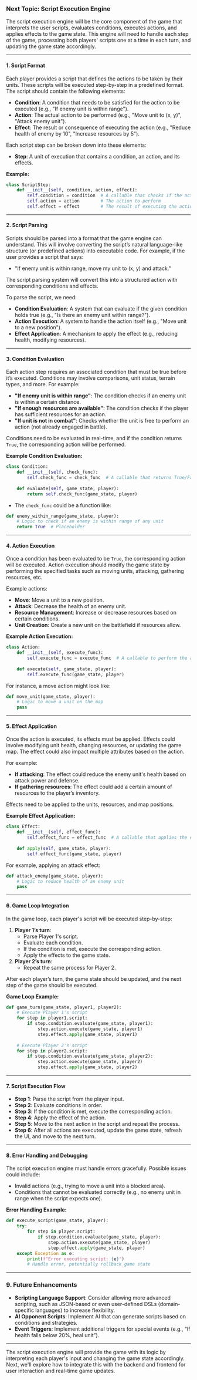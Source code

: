 ### **Next Topic: Script Execution Engine**

The script execution engine will be the core component of the game that interprets the user scripts, evaluates conditions, executes actions, and applies effects to the game state. This engine will need to handle each step of the game, processing both players' scripts one at a time in each turn, and updating the game state accordingly.

---

#### **1. Script Format**

Each player provides a script that defines the actions to be taken by their units. These scripts will be executed step-by-step in a predefined format. The script should contain the following elements:

- **Condition**: A condition that needs to be satisfied for the action to be executed (e.g., "If enemy unit is within range").
- **Action**: The actual action to be performed (e.g., "Move unit to (x, y)", "Attack enemy unit").
- **Effect**: The result or consequence of executing the action (e.g., "Reduce health of enemy by 10", "Increase resources by 5").
  
Each script step can be broken down into these elements:

- **Step**: A unit of execution that contains a condition, an action, and its effects.
  
**Example:**
```python
class ScriptStep:
    def __init__(self, condition, action, effect):
        self.condition = condition  # A callable that checks if the action can be performed
        self.action = action        # The action to perform
        self.effect = effect        # The result of executing the action
```

---

#### **2. Script Parsing**

Scripts should be parsed into a format that the game engine can understand. This will involve converting the script’s natural language-like structure (or predefined actions) into executable code. For example, if the user provides a script that says:

- "If enemy unit is within range, move my unit to (x, y) and attack."

The script parsing system will convert this into a structured action with corresponding conditions and effects.

To parse the script, we need:
- **Condition Evaluation**: A system that can evaluate if the given condition holds true (e.g., "Is there an enemy unit within range?").
- **Action Execution**: A system to handle the action itself (e.g., "Move unit to a new position").
- **Effect Application**: A mechanism to apply the effect (e.g., reducing health, modifying resources).

---

#### **3. Condition Evaluation**

Each action step requires an associated condition that must be true before it’s executed. Conditions may involve comparisons, unit status, terrain types, and more. For example:

- **"If enemy unit is within range"**: The condition checks if an enemy unit is within a certain distance.
- **"If enough resources are available"**: The condition checks if the player has sufficient resources for an action.
- **"If unit is not in combat"**: Checks whether the unit is free to perform an action (not already engaged in battle).

Conditions need to be evaluated in real-time, and if the condition returns `True`, the corresponding action will be performed.

**Example Condition Evaluation:**
```python
class Condition:
    def __init__(self, check_func):
        self.check_func = check_func  # A callable that returns True/False
    
    def evaluate(self, game_state, player):
        return self.check_func(game_state, player)
```

- The `check_func` could be a function like:
```python
def enemy_within_range(game_state, player):
    # Logic to check if an enemy is within range of any unit
    return True  # Placeholder
```

---

#### **4. Action Execution**

Once a condition has been evaluated to be `True`, the corresponding action will be executed. Action execution should modify the game state by performing the specified tasks such as moving units, attacking, gathering resources, etc.

Example actions:
- **Move**: Move a unit to a new position.
- **Attack**: Decrease the health of an enemy unit.
- **Resource Management**: Increase or decrease resources based on certain conditions.
- **Unit Creation**: Create a new unit on the battlefield if resources allow.

**Example Action Execution:**
```python
class Action:
    def __init__(self, execute_func):
        self.execute_func = execute_func  # A callable to perform the action
    
    def execute(self, game_state, player):
        self.execute_func(game_state, player)
```

For instance, a move action might look like:
```python
def move_unit(game_state, player):
    # Logic to move a unit on the map
    pass
```

---

#### **5. Effect Application**

Once the action is executed, its effects must be applied. Effects could involve modifying unit health, changing resources, or updating the game map. The effect could also impact multiple attributes based on the action.

For example:
- **If attacking**: The effect could reduce the enemy unit's health based on attack power and defense.
- **If gathering resources**: The effect could add a certain amount of resources to the player’s inventory.

Effects need to be applied to the units, resources, and map positions.

**Example Effect Application:**
```python
class Effect:
    def __init__(self, effect_func):
        self.effect_func = effect_func  # A callable that applies the effect
    
    def apply(self, game_state, player):
        self.effect_func(game_state, player)
```

For example, applying an attack effect:
```python
def attack_enemy(game_state, player):
    # Logic to reduce health of an enemy unit
    pass
```

---

#### **6. Game Loop Integration**

In the game loop, each player's script will be executed step-by-step:
1. **Player 1’s turn**:
    - Parse Player 1's script.
    - Evaluate each condition.
    - If the condition is met, execute the corresponding action.
    - Apply the effects to the game state.
2. **Player 2’s turn**:
    - Repeat the same process for Player 2.

After each player’s turn, the game state should be updated, and the next step of the game should be executed.

**Game Loop Example:**
```python
def game_turn(game_state, player1, player2):
    # Execute Player 1's script
    for step in player1.script:
        if step.condition.evaluate(game_state, player1):
            step.action.execute(game_state, player1)
            step.effect.apply(game_state, player1)
    
    # Execute Player 2's script
    for step in player2.script:
        if step.condition.evaluate(game_state, player2):
            step.action.execute(game_state, player2)
            step.effect.apply(game_state, player2)
```

---

#### **7. Script Execution Flow**

- **Step 1**: Parse the script from the player input.
- **Step 2**: Evaluate conditions in order.
- **Step 3**: If the condition is met, execute the corresponding action.
- **Step 4**: Apply the effect of the action.
- **Step 5**: Move to the next action in the script and repeat the process.
- **Step 6**: After all actions are executed, update the game state, refresh the UI, and move to the next turn.

---

#### **8. Error Handling and Debugging**

The script execution engine must handle errors gracefully. Possible issues could include:
- Invalid actions (e.g., trying to move a unit into a blocked area).
- Conditions that cannot be evaluated correctly (e.g., no enemy unit in range when the script expects one).

**Error Handling Example:**
```python
def execute_script(game_state, player):
    try:
        for step in player.script:
            if step.condition.evaluate(game_state, player):
                step.action.execute(game_state, player)
                step.effect.apply(game_state, player)
    except Exception as e:
        print(f"Error executing script: {e}")
        # Handle error, potentially rollback game state
```

---

### **9. Future Enhancements**

- **Scripting Language Support**: Consider allowing more advanced scripting, such as JSON-based or even user-defined DSLs (domain-specific languages) to increase flexibility.
- **AI Opponent Scripts**: Implement AI that can generate scripts based on conditions and strategies.
- **Event Triggers**: Implement additional triggers for special events (e.g., “If health falls below 20%, heal unit”).

---

The script execution engine will provide the game with its logic by interpreting each player's input and changing the game state accordingly. Next, we'll explore how to integrate this with the backend and frontend for user interaction and real-time game updates.